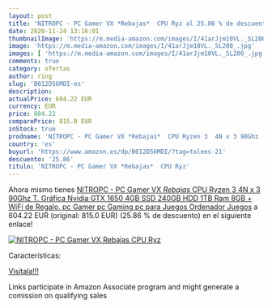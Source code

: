 ```yaml
---
layout: post
title: 'NITROPC - PC Gamer VX *Rebajas*  CPU Ryz al 25.86 % de descuento'
date: 2020-11-24 13:16:01
thumbnailImage: 'https://m.media-amazon.com/images/I/41arJjm10VL._SL200_.jpg'
image: 'https://m.media-amazon.com/images/I/41arJjm10VL._SL200_.jpg'
images: [ 'https://m.media-amazon.com/images/I/41arJjm10VL._SL200_.jpg' ]
comments: true
category: ofertas
author: ring
slug: 'B012D56MDI-es'
description:
actualPrice: 604.22 EUR
currency: EUR
price: 604.22
comparePrice: 815.0 EUR
inStock: true
prodname: 'NITROPC - PC Gamer VX *Rebajas*  CPU Ryzen 3  4N x 3 90Ghz  T. Gráfica Nvidia GTX 1650 4GB  SSD 240GB  HDD 1TB  Ram 8GB  + WiFi de Regalo. pc Gamer  pc Gaming  pc para Juegos  Ordenador Juegos'
country: 'es'
buyurl: 'https://www.amazon.es/dp/B012D56MDI/?tag=tolees-21'
descuento: '25.86'
titulo: 'NITROPC - PC Gamer VX *Rebajas*  CPU Ryz'
---
```


Ahora mismo tienes [NITROPC - PC Gamer VX *Rebajas*  CPU Ryzen 3  4N x 3 90Ghz  T. Gráfica Nvidia GTX 1650 4GB  SSD 240GB  HDD 1TB  Ram 8GB  + WiFi de Regalo. pc Gamer  pc Gaming  pc para Juegos  Ordenador Juegos](https://www.amazon.es/dp/B012D56MDI/?tag=tolees-21) a 604.22 EUR (original: 815.0 EUR) (25.86 %  de descuento) en el siguiente enlace!

[![NITROPC - PC Gamer VX *Rebajas*  CPU Ryz](https://m.media-amazon.com/images/I/41arJjm10VL._SL200_.jpg)](https://www.amazon.es/dp/B012D56MDI/?tag=tolees-21)

Características:


[Visítala!!!](https://www.amazon.es/dp/B012D56MDI/?tag=tolees-21)

Links participate in Amazon Associate program and might generate a comission on qualifying sales
